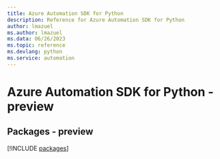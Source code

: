```yaml
---
title: Azure Automation SDK for Python
description: Reference for Azure Automation SDK for Python
author: lmazuel
ms.author: lmazuel
ms.data: 06/26/2023
ms.topic: reference
ms.devlang: python
ms.service: automation
---
```

# Azure Automation SDK for Python - preview
## Packages - preview
[!INCLUDE [packages](automation-index.md)]